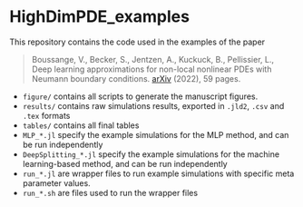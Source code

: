 # HighDimPDE_examples
This repository contains the code used in the examples of the paper

> Boussange, V., Becker, S., Jentzen, A., Kuckuck, B., Pellissier, L., Deep learning approximations for non-local nonlinear PDEs with Neumann boundary conditions. [arXiv](https://arxiv.org/abs/2205.03672) (2022), 59 pages.

- `figure/` contains all scripts to generate the manuscript figures.
- `results/` contains raw simulations results, exported in `.jld2`, `.csv` and `.tex` formats
- `tables/` contains all final tables 
- `MLP_*.jl` specify the example simulations for the MLP method, and can be run independently
- `DeepSplitting_*.jl` specify the example simulations for the machine learning-based method, and can be run independently
- `run_*.jl` are wrapper files to run example simulations with specific meta parameter values.
- `run_*.sh` are files used to run the wrapper files